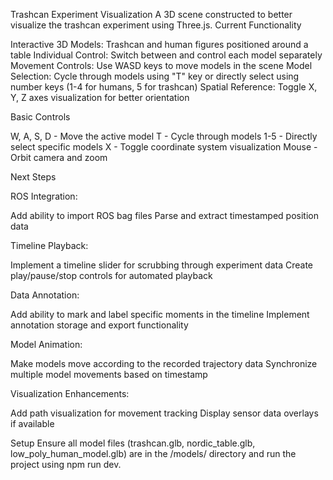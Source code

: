 Trashcan Experiment Visualization
A 3D scene constructed to better visualize the trashcan experiment using Three.js.
Current Functionality

Interactive 3D Models: Trashcan and human figures positioned around a table
Individual Control: Switch between and control each model separately
Movement Controls: Use WASD keys to move models in the scene
Model Selection: Cycle through models using "T" key or directly select using number keys (1-4 for humans, 5 for trashcan)
Spatial Reference: Toggle X, Y, Z axes visualization for better orientation

Basic Controls

W, A, S, D - Move the active model
T - Cycle through models
1-5 - Directly select specific models
X - Toggle coordinate system visualization
Mouse - Orbit camera and zoom

Next Steps

ROS Integration:

Add ability to import ROS bag files
Parse and extract timestamped position data


Timeline Playback:

Implement a timeline slider for scrubbing through experiment data
Create play/pause/stop controls for automated playback


Data Annotation:

Add ability to mark and label specific moments in the timeline
Implement annotation storage and export functionality


Model Animation:

Make models move according to the recorded trajectory data
Synchronize multiple model movements based on timestamp


Visualization Enhancements:

Add path visualization for movement tracking
Display sensor data overlays if available



Setup
Ensure all model files (trashcan.glb, nordic_table.glb, low_poly_human_model.glb) are in the /models/ directory and run the project using npm run dev.
